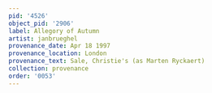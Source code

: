 ```yaml
---
pid: '4526'
object_pid: '2906'
label: Allegory of Autumn
artist: janbrueghel
provenance_date: Apr 18 1997
provenance_location: London
provenance_text: Sale, Christie's (as Marten Ryckaert)
collection: provenance
order: '0053'
---
```

